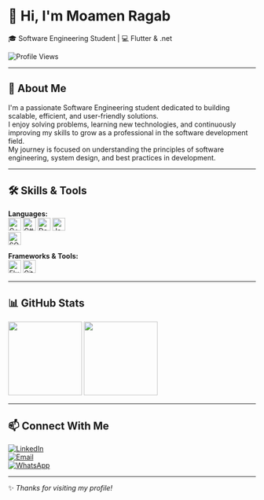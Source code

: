 # 👋 Hi, I'm Moamen Ragab  
🎓 Software Engineering Student | 💻 Flutter & .net  

![Profile Views](https://komarev.com/ghpvc/?username=moamenragab189&color=blue)

---

## 🚀 About Me  

I'm a passionate Software Engineering student dedicated to building scalable, efficient, and user-friendly solutions.  
I enjoy solving problems, learning new technologies, and continuously improving my skills to grow as a professional in the software development field.  
My journey is focused on understanding the principles of software engineering, system design, and best practices in development.  

---

## 🛠️ Skills & Tools  

**Languages:**  
<img src="https://cdn.jsdelivr.net/gh/devicons/devicon/icons/cplusplus/cplusplus-original.svg" alt="C++" height="26"/> 
<img src="https://cdn.jsdelivr.net/gh/devicons/devicon/icons/csharp/csharp-original.svg" alt="C#" height="26"/> 
<img src="https://cdn.jsdelivr.net/gh/devicons/devicon/icons/dart/dart-original.svg" alt="Dart" height="26"/> 
<img src="https://cdn.jsdelivr.net/gh/devicons/devicon/icons/javascript/javascript-original.svg" alt="JavaScript" height="26"/>  
<img src="https://cdn.jsdelivr.net/gh/devicons/devicon/icons/microsoftsqlserver/microsoftsqlserver-plain.svg" alt="SQL Server" height="26"/>  

**Frameworks & Tools:**  
<img src="https://cdn.jsdelivr.net/gh/devicons/devicon/icons/flutter/flutter-original.svg" alt="Flutter" height="26"/> 
<img src="https://cdn.jsdelivr.net/gh/devicons/devicon/icons/git/git-original.svg" alt="Git" height="26"/>  

---

## 📊 GitHub Stats  

<p align="left">
  <img src="https://github-readme-stats.vercel.app/api?username=moamenragab189&show_icons=true&theme=tokyonight&hide_title=false&card_width=320" height="150"/>
  <img src="https://github-readme-stats.vercel.app/api/top-langs/?username=moamenragab189&layout=compact&theme=tokyonight&card_width=320" height="150"/>
</p>

---

## 📫 Connect With Me  

[![LinkedIn](https://img.shields.io/badge/LinkedIn-blue?logo=linkedin&logoColor=white)](https://linkedin.com/in/moamen-ragab)  
[![Email](https://img.shields.io/badge/Email-red?logo=gmail&logoColor=white)](mailto:moamenragab66@gmail.com)  
[![WhatsApp](https://img.shields.io/badge/WhatsApp-green?logo=whatsapp&logoColor=white)](https://wa.me/201020641775)  

---
✨ *Thanks for visiting my profile!*
